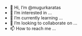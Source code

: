 - 👋 Hi, I’m @mugurkaratas
- 👀 I’m interested in ...
- 🌱 I’m currently learning ...
- 💞️ I’m looking to collaborate on ...
- 📫 How to reach me ...

<!---
mugurkaratas/mugurkaratas is a ✨ special ✨ repository because its `README.md` (this file) appears on your GitHub profile.
You can click the Preview link to take a look at your changes.
--->
